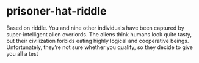 # prisoner-hat-riddle
Based on riddle. You and nine other individuals have been captured by super-intelligent alien overlords. The aliens think humans look quite tasty, but their civilization forbids eating highly logical and cooperative beings. Unfortunately, they’re not sure whether you qualify, so they decide to give you all a test
